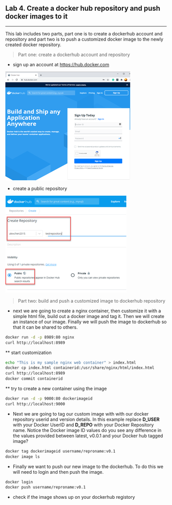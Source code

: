 ## Lab 4. Create a docker hub repository and push docker images to it
___
This lab includes two parts, part one is to create a dockerhub account and repository and part two is to push a customized docker image to the newly created docker repository.

> Part one: create a dockerhub account and repository
* sign up an account at https://hub.docker.com

![Docker Hub](https://github.com/alexchenuw/devopslabs/blob/main/Lab-4/lab4-1.png)

* create a public repository

![Docker Repository](https://github.com/alexchenuw/devopslabs/blob/main/Lab-4/lab4-2.png)

> Part two: build and push a customized image to dockerhub repository

* next we are going to create a nginx container, then customize it with a simple html file, build out a docker image and tag it.  Then we will create an instance of our image. Finally we will push the image to dockerhub so that it can be shared to others.

```bash
docker run -d -p 8989:80 nginx
curl http://localhost:8989
```
** start customization
```bash
echo "This is my sample nginx web container" > index.html
docker cp index.html containerid:/usr/share/nginx/html/index.html
curl http://localhost:8989
docker commit containerid
```
** try to create a new container using the image
```bash
docker run -d -p 9000:80 dockerimageid
curl http://localhost:9000
```

* Next we are going to tag our custom image with with our docker repository userid and version details. In this example replace **D_USER** with your Docker UserID and **D_REPO** with your Docker Repository name.  Notice the Docker image ID values do you see any difference in the values provided between latest, v0.0.1 and your Docker hub tagged image?

```bash
docker tag dockerimageid username/reproname:v0.1
docker image ls
```

* Finally we want to push our new image to the dockerhub.  To do this we will need to login and then push the image.

```bash
docker login
docker push username/reproname:v0.1
```

* check if the image shows up on your dockerhub registory
